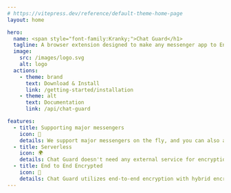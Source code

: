```yaml
---
# https://vitepress.dev/reference/default-theme-home-page
layout: home

hero:
  name: <span style="font-family:Kranky;">Chat Guard</h1>
  tagline: A browser extension designed to make any messenger app to End to End encrypted
  image:
    src: /images/logo.svg
    alt: logo
  actions:
    - theme: brand
      text: Download & Install
      link: /getting-started/installation
    - theme: alt
      text: Documentation
      link: /api/chat-guard

features:
  - title: Supporting major messengers
    icon: 💬
    details: We support major messengers on the fly, and you can also add support for your own messengers.
  - title: Serverless
    icon: 🌍
    details: Chat Guard doesn't need any external service for encryption; all data will be encrypted on the client.
  - title: End to End Encrypted
    icon: 🚀
    details: Chat Guard utilizes end-to-end encryption with hybrid encryption."
---
```


